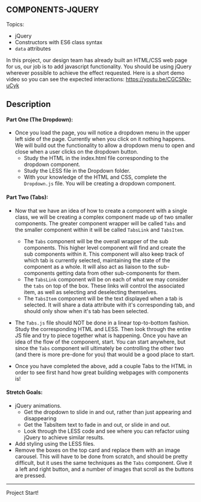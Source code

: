 **COMPONENTS-JQUERY**
----------------------------------

Topics:
* jQuery 
* Constructors with ES6 class syntax
* `data` attributes

In this project, our design team has already built an HTML/CSS web page for us, our job is to add javascript functionality. You should be using jQuery wherever possible to achieve the effect requested. Here is a short demo video so you can see the expected interactions: https://youtu.be/CGCSNx-uCyk

## Description

#### Part One (The Dropdown):
* Once you load the page, you will notice a dropdown menu in the upper left side of the page. Currently when you click on it nothing happens. We will build out the functionality to allow a dropdown menu to open and close when a user clicks on the dropdown button.
  * Study the HTML in the index.html file corresponding to the dropdown component.
  * Study the LESS file in the Dropdown folder. 
  * With your knowledge of the HTML and CSS, complete the `Dropdown.js` file. You will be creating a dropdown component.

#### Part Two (Tabs):
* Now that we have an idea of how to create a component with a single class, we will be creating a complex component made up of two smaller components. The greater component wrapper will be called `Tabs` and the smaller component within it will be called `TabsLink` and `TabsItem`.
  * The `Tabs` component will be the overall wrapper of the sub components. This higher level component will find and create the sub components within it. This component will also keep track of which tab is currently selected, maintaining the state of the component as a whole. It will also act as liaison to the sub-components getting data from other sub-components for them. 
  * The `TabsLink` component will be on each of what we may consider the `tabs` on top of the box. These links will control the associated item, as well as selecting and deselecting themselves.
  * The `TabsItem` component will be the text displayed when a tab is selected. It will share a data attribute with it's corresponding tab, and should only show when it's tab has been selected.

* The `Tabs.js`  file should NOT be done in a linear top-to-bottom fashion. Study the corresponding HTML and LESS. Then look through the entire JS file and try to piece together what is happening. Once you have an idea of the flow of the component, start. You can start anywhere, but since the `Tabs` component will ultimately be controlling the other two (and there is more pre-done for you) that would be a good place to start. 

* Once you have completed the above, add a couple Tabs to the HTML in order to see first hand how great building webpages with components is!

#### Stretch Goals:
* jQuery animations.
  * Get the dropdown to slide in and out, rather than just appearing and disappearing
  * Get the TabsItem text to fade in and out, or slide in and out.
  * Look through the LESS code and see where you can refactor using jQuery to achieve similar results.
* Add styling using the LESS files.
* Remove the boxes on the top card and replace them with an image carousel. This will have to be done from scratch, and should be pretty difficult, but it uses the same techniques as the `Tabs` component. Give it a left and right button, and a number of images that scroll as the buttons are pressed.
  
------

Project Start!